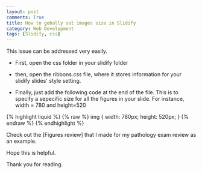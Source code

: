 ```yaml
---
layout: post
comments: True
title: How to gobally set images size in Slidify
category: Web Development
tags: [Slidify, css]
---
```


This issue can be addressed very easily. 
<!--break-->
* First, open the css folder in your slidify folder

* then, open the ribbons.css file, where it stores information for your slidify slides' style setting. 



* Finally, just add the following code at the end of the file. This is to specify a sepecific size for all the figures in your slide. 
For instance, width = 780 and height=520

{% highlight liquid %}
{% raw %}
img {
  width: 780px;
  height: 520px;
}
{% endraw %}
{% endhighlight %}

Check out the [Figures review] that I made for my pathology exam review as an example. 

Hope this is helpful. 

Thank you for reading.